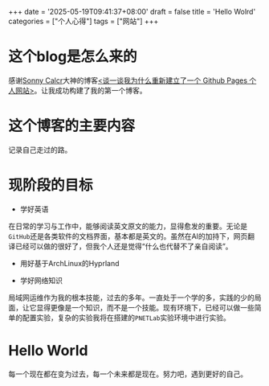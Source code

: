 +++
date = '2025-05-19T09:41:37+08:00'
draft = false
title = 'Hello Wolrd'
categories = ["个人心得"]
tags = ["网站"]
+++
# 这个blog是怎么来的
感谢[Sonny Calcr](https://github.com/sonnycalcr)大神的博客[<谈一谈我为什么重新建立了一个 Github Pages 个人网站>](https://sonnycalcr.github.io/posts/why-i-build-another-github-pages-website/)。让我成功构建了我的第一个博客。

# 这个博客的主要内容
记录自己走过的路。

# 现阶段的目标
- 学好英语

在日常的学习与工作中，能够阅读英文原文的能力，显得愈发的重要。无论是`GitHub`还是各类软件的文档界面，基本都是英文的。虽然在AI的加持下，网页翻译已经可以做的很好了，但我个人还是觉得“什么也代替不了亲自阅读”。

- 用好基于ArchLinux的Hyprland

- 学好网络知识

局域网运维作为我的根本技能，过去的多年。一直处于一个学的多，实践的少的局面，让它显得更像是一个知识，而不是一个技能。现有环境下，已经可以做一些简单的配置实验，复杂的实验我将在搭建的`PNETLab`实验环境中进行实验。


# Hello World
每一个现在都在变为过去，每一个未来都是现在。努力吧，遇到更好的自己。

